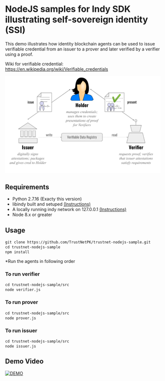 # NodeJS samples for Indy SDK illustrating self-sovereign identity (SSI)

This demo illustrates how identity blockchain agents can be used to issue verifiable credential from an issuer to a prover and later verified by a verifier using a proof.

Wiki for verifiable credential: https://en.wikipedia.org/wiki/Verifiable_credentials

![Credential Model](doc/cred-model.png)


## Requirements
* Python 2.7.16 (Exacty this version)
* libindy built and setuped [(Instructions)](https://github.com/TrustNetPK/indy-env-setup) 
* A locally running indy network on 127.0.0.1 [(Instructions)](https://github.com/TrustNetPK/indy-env-setup) 
* Node 8.x or greater


## Usage

```
git clone https://github.com/TrustNetPK/trustnet-nodejs-sample.git
cd trustnet-nodejs-sample
npm install
```


*Run the agents in following order

### To run verifier
```
cd trustnet-nodejs-sample/src
node verifier.js
```

### To run prover
```
cd trustnet-nodejs-sample/src
node prover.js
```

### To run issuer
```
cd trustnet-nodejs-sample/src
node issuer.js
```


## Demo Video
</hr>

[![DEMO](https://img.youtube.com/vi/f9Apo_SO0Os/0.jpg)](https://www.youtube.com/watch?v=f9Apo_SO0Os)
